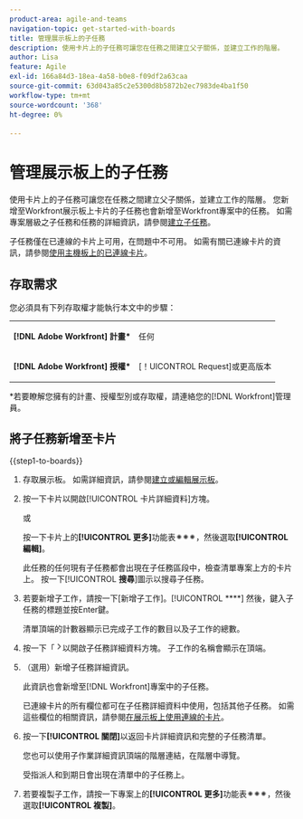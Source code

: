 ```yaml
---
product-area: agile-and-teams
navigation-topic: get-started-with-boards
title: 管理展示板上的子任務
description: 使用卡片上的子任務可讓您在任務之間建立父子關係，並建立工作的階層。
author: Lisa
feature: Agile
exl-id: 166a84d3-18ea-4a58-b0e8-f09df2a63caa
source-git-commit: 63d043a85c2e5300d8b5872b2ec7983de4ba1f50
workflow-type: tm+mt
source-wordcount: '368'
ht-degree: 0%

---
```


# 管理展示板上的子任務

使用卡片上的子任務可讓您在任務之間建立父子關係，並建立工作的階層。 您新增至Workfront展示板上卡片的子任務也會新增至Workfront專案中的任務。 如需專案層級之子任務和任務的詳細資訊，請參閱[建立子任務](/help/quicksilver/manage-work/tasks/create-tasks/create-subtasks.md)。

子任務僅在已連線的卡片上可用，在問題中不可用。 如需有關已連線卡片的資訊，請參閱[使用主機板上的已連線卡片](/help/quicksilver/agile/get-started-with-boards/connected-cards.md)。

## 存取需求

您必須具有下列存取權才能執行本文中的步驟：

<table style="table-layout:auto"> 
 <col> 
 </col> 
 <col> 
 </col> 
 <tbody> 
  <tr> 
   <td role="rowheader"><strong>[!DNL Adobe Workfront] 計畫*</strong></td> 
   <td> <p>任何</p> </td> 
  </tr> 
  <tr> 
   <td role="rowheader"><strong>[!DNL Adobe Workfront] 授權*</strong></td> 
   <td> <p>[！UICONTROL Request]或更高版本</p> </td> 
  </tr> 
 </tbody> 
</table>

&#42;若要瞭解您擁有的計畫、授權型別或存取權，請連絡您的[!DNL Workfront]管理員。

## 將子任務新增至卡片

{{step1-to-boards}}

1. 存取展示板。 如需詳細資訊，請參閱[建立或編輯展示板](../../agile/get-started-with-boards/create-edit-board.md)。
1. 按一下卡片以開啟[!UICONTROL 卡片詳細資料]方塊。

   或

   按一下卡片上的&#x200B;**[!UICONTROL 更多]**&#x200B;功能表![更多](assets/more-icon-spectrum.png)，然後選取&#x200B;**[!UICONTROL 編輯]**。

   此任務的任何現有子任務都會出現在子任務區段中，檢查清單專案上方的卡片上。 按一下&#x200B;[!UICONTROL **搜尋**]&#x200B;圖示以搜尋子任務。

1. 若要新增子工作，請按一下[新增子工作]。[!UICONTROL ****] 然後，鍵入子任務的標題並按Enter鍵。

   清單頂端的計數器顯示已完成子工作的數目以及子工作的總數。

1. 按一下「![詳細資料」圖示](assets/checklist-chevron.png)以開啟子任務詳細資料方塊。 子工作的名稱會顯示在頂端。
1. （選用）新增子任務詳細資訊。

   此資訊也會新增至[!DNL Workfront]專案中的子任務。

   已連線卡片的所有欄位都可在子任務詳細資料中使用，包括其他子任務。 如需這些欄位的相關資訊，請參閱[在展示板上使用連線的卡片](/help/quicksilver/agile/get-started-with-boards/connected-cards.md)。

1. 按一下&#x200B;**[!UICONTROL 關閉]**&#x200B;以返回卡片詳細資訊和完整的子任務清單。

   您也可以使用子作業詳細資訊頂端的階層連結，在階層中導覽。

   受指派人和到期日會出現在清單中的子任務上。

1. 若要複製子工作，請按一下專案上的&#x200B;**[!UICONTROL 更多]**&#x200B;功能表![更多](assets/more-icon-spectrum.png)，然後選取&#x200B;**[!UICONTROL 複製]**。
